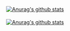 #### 
[![Anurag's github stats](https://github-readme-stats.vercel.app/api?username=Dezzelshipc&show_icons=true&theme=midnight-purple)](https://github.com/anuraghazra/github-readme-stats)
#### 
[![Anurag's github stats](https://github-readme-stats.vercel.app/api/top-langs/?username=Dezzelshipc&show_icons=true&theme=midnight-purple&layout=compact)](https://github.com/anuraghazra/github-readme-stats)
